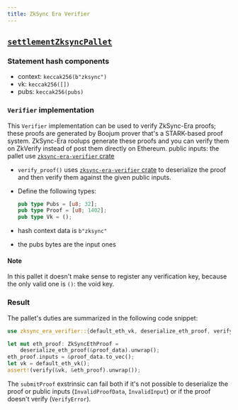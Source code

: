 ```yaml
---
title: ZkSync Era Verifier
---
```


## [`settlementZksyncPallet`](https://github.com/HorizenLabs/NH-core/tree/main/verifiers/zksync)

### Statement hash components

- context: `keccak256(b"zksync")`
- vk: `keccak256([])`
- pubs: `keccak256(pubs)`

### `Verifier` implementation

This `Verifier` implementation can be used to verify ZkSync-Era proofs; these proofs are generated by Boojum prover that's a
STARK-based proof system. ZkSync-Era roolups generate these proofs and you can verify them on ZkVerify instead of
post them directly on Ethereum.
public inputs: the pallet use [`zksync-era-verifier` crate](https://github.com/HorizenLabs/zksync-era-verifier/tree/v0.1.0)

- `verify_proof()` uses [`zksync-era-verifier` crate](https://github.com/HorizenLabs/zksync-era-verifier/tree/v0.1.0) to deserialize
the proof and then verify them against the given public inputs.
- Define the following types:

    ```rust
    pub type Pubs = [u8; 32];
    pub type Proof = [u8; 1402];
    pub type Vk = ();
    ```

- hash context data is `b"zksync"`
- the pubs bytes are the input ones

#### Note

In this pallet it doesn't make sense to register any verification key, because the only valid one is `()`: the void key.

### Result

The pallet's duties are summarized in the following code snippet:

```rust
use zksync_era_verifier::{default_eth_vk, deserialize_eth_proof, verify, ZkSyncEthProof};

let mut eth_proof: ZkSyncEthProof =
    deserialize_eth_proof(&proof_data).unwrap();
eth_proof.inputs = &proof_data.to_vec();
let vk = default_eth_vk();
assert!(verify(&vk, &eth_proof).unwrap());
```

The `submitProof` exstrinsic can fail both if it's not possible to deserialize the proof or public inputs (`InvalidProofData`,
`InvalidInput`) or if the proof doesn't verify (`VerifyError`).
